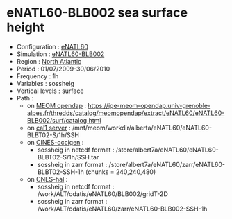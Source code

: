 # eNATL60-BLB002 sea surface height

 - Configuration : [eNATL60](../simulations/enatl60.md)
 - Simulation : [eNATL60-BLB002](../simulations/enatl60-blb002.md)
 - Region : [North Atlantic](../regions/eNATL.md)
 - Period : 01/07/2009-30/06/2010
 - Frequency : 1h
 - Variables : sossheig
 - Vertical levels : surface
 - Path : 
   - on [MEOM opendap](../platforms/opendap.md) : https://ige-meom-opendap.univ-grenoble-alpes.fr/thredds/catalog/meomopendap/extract/eNATL60/eNATL60-BLB002/surf/catalog.html
   - on [cal1 server](../platforms/cal1.md) : /mnt/meom/workdir/alberta/eNATL60/eNATL60-BLBT02-S/1h/SSH
   - on [CINES-occigen](../platforms/occigen.md) :
       - sossheig in netcdf format : /store/albert7a/eNATL60/eNATL60-BLBT02-S/1h/SSH.tar
       - sossheig in zarr format : /store/albert7a/eNATL60/zarr/eNATL60-BLBT02-SSH-1h (chunks = 240,240,480)
   - on [CNES-hal](../platforms/hal.md) :
       - sossheig in netcdf format : /work/ALT/odatis/eNATL60/BLB002/gridT-2D
       - sossheig in zarr format : /work/ALT/odatis/eNATL60/zarr/eNATL60-BLB002-SSH-1h 
      
